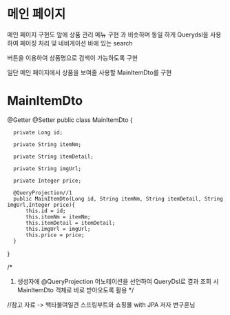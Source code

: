 메인 페이지
===

메인 페이지 구현도 앞에 상품 관리 메뉴 구현 과 비슷하며 동일 하게 Querydsl을 사용하여 페이징 처리 및 네비게이션 바에 있는 search

버튼을 이용하여 상품명으로 검색이 가능하도록 구현

일단 메인 페이지에서 상품을 보여줄 사용할 MainItemDto를 구현

MainItemDto
===

  @Getter @Setter
  public class MainItemDto {

      private Long id;

      private String itemNm;

      private String itemDetail;

      private String imgUrl;

      private Integer price;

      @QueryProjection//1
      public MainItemDto(Long id, String itemNm, String itemDetail, String imgUrl,Integer price){
          this.id = id;
          this.itemNm = itemNm;
          this.itemDetail = itemDetail;
          this.imgUrl = imgUrl;
          this.price = price;
      }

  }


/*
1. 생성자에 @QueryProjection 어노테이션을 선언하여 QueryDsl로 결과 조회 시 MainItemDto 객체로 바로 받아오도록 활용
 */

//참고 자료 -> 백타불여일견 스프링부트와 쇼핑몰 with JPA 저자 변구훈님
